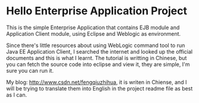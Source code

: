 Hello Enterprise Application Project
=================
This is the simple Enterprise Application that contains EJB module and Application Client module, using Eclipse and Weblogic as environment.

Since there's little resources about using WebLogic command tool to run Java EE Application Client, I searched the internet and looked up the official documents and this is what I learnt. The tutorial is writting in Chinese, but you can fetch the source code into eclipse and view it, they are simple, I'm sure you can run it.

My blog: http://www.csdn.net/fengqiuzhihua, it is writen in Chiense, and I will be trying to translate them into English in the project readme file as best as I can.
